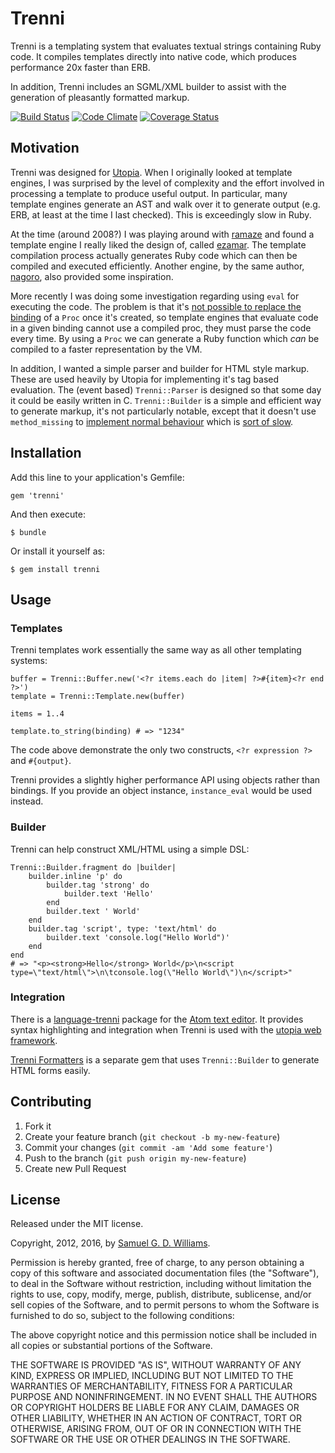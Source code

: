 # Trenni

Trenni is a templating system that evaluates textual strings containing Ruby
code. It compiles templates directly into native code, which produces performance 20x faster than ERB.

In addition, Trenni includes an SGML/XML builder to assist with the generation
of pleasantly formatted markup.

[![Build Status](https://secure.travis-ci.org/ioquatix/trenni.svg)](http://travis-ci.org/ioquatix/trenni)
[![Code Climate](https://codeclimate.com/github/ioquatix/trenni.svg)](https://codeclimate.com/github/ioquatix/trenni)
[![Coverage Status](https://coveralls.io/repos/ioquatix/trenni/badge.svg)](https://coveralls.io/r/ioquatix/trenni)

## Motivation

Trenni was designed for [Utopia](https://github.com/ioquatix/utopia). When I originally looked at template engines, I was surprised by the level of complexity and the effort involved in processing a template to produce useful output. In particular, many template engines generate an AST and walk over it to generate output (e.g. ERB, at least at the time I last checked). This is exceedingly slow in Ruby.

At the time (around 2008?) I was playing around with [ramaze](https://github.com/Ramaze/ramaze) and found a template engine I really liked the design of, called [ezamar](https://github.com/manveru/ezamar). The template compilation process actually generates Ruby code which can then be compiled and executed efficiently. Another engine, by the same author, [nagoro](https://github.com/manveru/nagoro), also provided some inspiration.

More recently I was doing some investigation regarding using `eval` for executing the code. The problem is that it's [not possible to replace the binding](http://stackoverflow.com/questions/27391909/replace-evalcode-string-binding-with-lambda/27392437) of a `Proc` once it's created, so template engines that evaluate code in a given binding cannot use a compiled proc, they must parse the code every time. By using a `Proc` we can generate a Ruby function which *can* be compiled to a faster representation by the VM.

In addition, I wanted a simple parser and builder for HTML style markup. These are used heavily by Utopia for implementing it's tag based evaluation. The (event based) `Trenni::Parser` is designed so that some day it could be easily written in C. `Trenni::Builder` is a simple and efficient way to generate markup, it's not particularly notable, except that it doesn't use `method_missing` to [implement normal behaviour](https://github.com/sparklemotion/nokogiri/blob/b6679e928924529b56dcc0f3164224c040d14555/lib/nokogiri/xml/builder.rb#L355) which is [sort of slow](http://franck.verrot.fr/blog/2015/07/12/benchmarking-ruby-method-missing-and-define-method/).

## Installation

Add this line to your application's Gemfile:

	gem 'trenni'

And then execute:

	$ bundle

Or install it yourself as:

	$ gem install trenni

## Usage

### Templates

Trenni templates work essentially the same way as all other templating systems:

	buffer = Trenni::Buffer.new('<?r items.each do |item| ?>#{item}<?r end ?>')
	template = Trenni::Template.new(buffer)
		
	items = 1..4
		
	template.to_string(binding) # => "1234"
	
The code above demonstrate the only two constructs, `<?r expression ?>` and `#{output}`.

Trenni provides a slightly higher performance API using objects rather than bindings. If you provide an object instance, `instance_eval` would be used instead.

### Builder

Trenni can help construct XML/HTML using a simple DSL:

	Trenni::Builder.fragment do |builder|
		builder.inline 'p' do
			builder.tag 'strong' do
				builder.text 'Hello'
			end
			builder.text ' World'
		end
		builder.tag 'script', type: 'text/html' do
			builder.text 'console.log("Hello World")'
		end
	end
	# => "<p><strong>Hello</strong> World</p>\n<script type=\"text/html\">\n\tconsole.log(\"Hello World\")\n</script>"

### Integration

There is a [language-trenni](https://atom.io/packages/language-trenni) package for the [Atom text editor](https://atom.io). It provides syntax highlighting and integration when Trenni is used with the [utopia web framework](https://github.com/ioquatix/utopia).

[Trenni Formatters](https://github.com/ioquatix/trenni-formatters) is a separate gem that uses `Trenni::Builder` to generate HTML forms easily.

## Contributing

1. Fork it
2. Create your feature branch (`git checkout -b my-new-feature`)
3. Commit your changes (`git commit -am 'Add some feature'`)
4. Push to the branch (`git push origin my-new-feature`)
5. Create new Pull Request

## License

Released under the MIT license.

Copyright, 2012, 2016, by [Samuel G. D. Williams](http://www.codeotaku.com/samuel-williams).

Permission is hereby granted, free of charge, to any person obtaining a copy
of this software and associated documentation files (the "Software"), to deal
in the Software without restriction, including without limitation the rights
to use, copy, modify, merge, publish, distribute, sublicense, and/or sell
copies of the Software, and to permit persons to whom the Software is
furnished to do so, subject to the following conditions:

The above copyright notice and this permission notice shall be included in
all copies or substantial portions of the Software.

THE SOFTWARE IS PROVIDED "AS IS", WITHOUT WARRANTY OF ANY KIND, EXPRESS OR
IMPLIED, INCLUDING BUT NOT LIMITED TO THE WARRANTIES OF MERCHANTABILITY,
FITNESS FOR A PARTICULAR PURPOSE AND NONINFRINGEMENT. IN NO EVENT SHALL THE
AUTHORS OR COPYRIGHT HOLDERS BE LIABLE FOR ANY CLAIM, DAMAGES OR OTHER
LIABILITY, WHETHER IN AN ACTION OF CONTRACT, TORT OR OTHERWISE, ARISING FROM,
OUT OF OR IN CONNECTION WITH THE SOFTWARE OR THE USE OR OTHER DEALINGS IN
THE SOFTWARE.